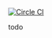 [![Circle CI](https://circleci.com/gh/forana/HTTPls.svg?style=svg)](https://circleci.com/gh/forana/HTTPls)

todo
